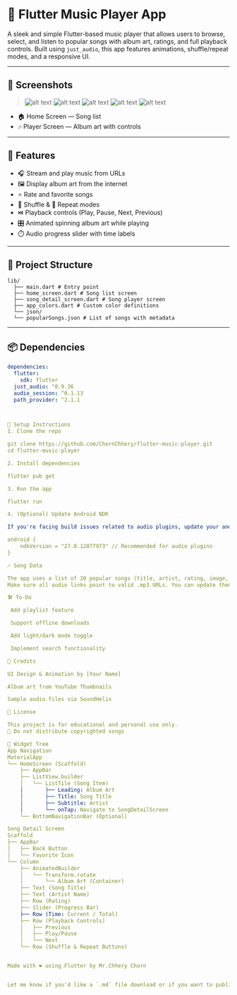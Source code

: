 # 🎵 Flutter Music Player App

A sleek and simple Flutter-based music player that allows users to browse, select, and listen to popular songs with album art, ratings, and full playback controls. Built using `just_audio`, this app features animations, shuffle/repeat modes, and a responsive UI.

---

## 📱 Screenshots

> ![alt text](image.png) ![alt text](image-1.png)
> ![alt text](image-2.png) ![alt text](image-3.png)
> ![alt text](image-4.png)

- 🏠 Home Screen — Song list  
- 🎶 Player Screen — Album art with controls

---

## 🚀 Features

- 🎧 Stream and play music from URLs  
- 🖼️ Display album art from the internet  
- ⭐ Rate and favorite songs  
- 🔀 Shuffle & 🔁 Repeat modes  
- ⏯️ Playback controls (Play, Pause, Next, Previous)  
- 🎛️ Animated spinning album art while playing  
- ⏱️ Audio progress slider with time labels  

---

## 📂 Project Structure
```
lib/
  ├── main.dart # Entry point
  ├── home_screen.dart # Song list screen
  ├── song_detail_screen.dart # Song player screen
  ├── app_colors.dart # Custom color definitions
  └── json/
  └── popularSongs.json # List of songs with metadata

```
---

## 📦 Dependencies

```yaml
dependencies:
  flutter:
    sdk: flutter
  just_audio: ^0.9.36
  audio_session: ^0.1.13
  path_provider: ^2.1.1



🔧 Setup Instructions
1. Clone the repo

git clone https://github.com/ChornChhery/flutter-music-player.git
cd flutter-music-player

2. Install dependencies

flutter pub get

3. Run the app

flutter run

4. (Optional) Update Android NDK

If you're facing build issues related to audio plugins, update your android/app/build.gradle.kts:

android {
    ndkVersion = "27.0.12077973" // Recommended for audio plugins
}

🎶 Song Data

The app uses a list of 20 popular songs (title, artist, rating, image, and audio URL).
Make sure all audio links point to valid .mp3 URLs. You can update them in assets/songs.json or directly in the code.

🛠 To-Do

 Add playlist feature

 Support offline downloads

 Add light/dark mode toggle

 Implement search functionality

🙌 Credits

UI Design & Animation by [Your Name]

Album art from YouTube Thumbnails

Sample audio files via SoundHelix

📜 License

This project is for educational and personal use only.
🚫 Do not distribute copyrighted songs

🧱 Widget Tree
App Navigation
MaterialApp
└── HomeScreen (Scaffold)
    ├── AppBar
    ├── ListView.builder
    │   └── ListTile (Song Item)
    │       ├── Leading: Album Art
    │       ├── Title: Song Title
    │       ├── Subtitle: Artist
    │       └── onTap: Navigate to SongDetailScreen
    └── BottomNavigationBar (Optional)

Song Detail Screen
Scaffold
├── AppBar
│   ├── Back Button
│   └── Favorite Icon
└── Column
    ├── AnimatedBuilder
    │   └── Transform.rotate
    │       └── Album Art (Container)
    ├── Text (Song Title)
    ├── Text (Artist Name)
    ├── Row (Rating)
    ├── Slider (Progress Bar)
    ├── Row (Time: Current / Total)
    ├── Row (Playback Controls)
    │   ├── Previous
    │   ├── Play/Pause
    │   └── Next
    └── Row (Shuffle & Repeat Buttons)


Made with ❤️ using Flutter by Mr.Chhery Chorn


Let me know if you'd like a `.md` file download or if you want to publish it to a pub
```